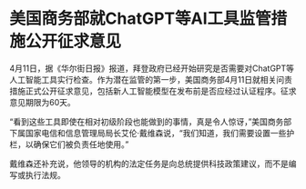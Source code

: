 # 美国商务部就ChatGPT等AI工具监管措施公开征求意见

4月11日，据《华尔街日报》报道，拜登政府已经开始研究是否需要对ChatGPT等人工智能工具实行检查。作为潜在监管的第一步，美国商务部4月11日就相关问责措施正式公开征求意见，包括新人工智能模型在发布前是否应经过认证程序。征求意见期限为60天。

“看到这些工具即使在相对初级阶段也能做到的事情，真是令人惊讶，”美国商务部下属国家电信和信息管理局局长艾伦·戴维森说，“我们知道，我们需要设置一些护栏，以确保它们被负责任地使用。”

戴维森还补充说，他领导的机构的法定任务是向总统提供科技政策建议，而不是编写或执行法规。

